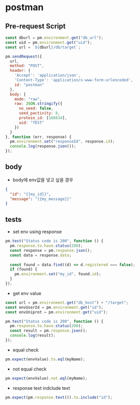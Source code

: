 # postman

## Pre-request Script

```javascript
const dburl = pm.environment.get("db_url");
const uid = pm.environment.get("uid");
const url = `${dburl}/db/target`;

pm.sendRequest({
  url,
  method: "POST",
  header: {
    'Accept': 'application/json',
    'Content-Type': 'application/x-www-form-urlencoded',
    id: "postman"
  },
  body: {
    mode: "raw",
    raw: JSON.stringify({
      no_seed: false,
      seed_pactivity: 8,
      protein_id: [168834],
      uid: "TEST"
    })
  }
}, function (err, response) {
  pm.environment.set("responseId", response.id);
  console.log(response.json());
});
```

## body

- body에 env값을 넣고 싶을 경우

```json
{
  "id": "{{my_id}}",
  "message": "{{my_message}}"
}
```

## tests

- set env using response

```javascript
pm.test("Status code is 200", function () {
  pm.response.to.have.status(200);
  const response = pm.response.json();
  const data = response.data;
  
  const found = data.find((d) => d.registered === false);
  if (found) {
    pm.environment.set("my_id", found.id);
  }
});
```
- get env value

```javascript
const url = pm.environment.get("db_host") + "/target";
const envUserId = pm.environment.get("id");
const envUniprot = pm.environment.get("uid");

pm.test("Status code is 200", function () {
  pm.response.to.have.status(200);
  const result = pm.response.json();
  console.log(result);
});
```

- equal check

```javascript
pm.expect(envValue).to.eql(myName);
```

- not equal check

```javascript
pm.expect(envValue).not.eql(myName);
```

- response text indclude text

```javascript
pm.expect(pm.response.text()).to.include("id");
```
